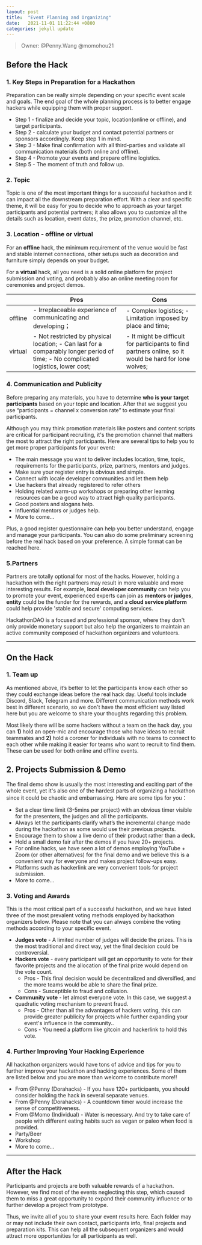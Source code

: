 ```yaml
---
layout: post
title:  "Event Planning and Organizing"
date:   2021-11-01 11:22:44 +0800
categories: jekyll update
---
```

> Owner: @Penny.Wang @momohou21

## Before the Hack

### 1. Key Steps in Preparation for a Hackathon
Preparation can be really simple depending on your specific event scale and goals. The end goal of the whole planning process is to better engage hackers while equipping them with proper support. 

- Step 1  - finalize and decide your topic, location(online or offline), and target participants.
- Step 2 - calculate your budget and contact potential partners or sponsors accordingly. Keep step 1 in mind.
- Step 3 - Make final confirmation with all third-parties and validate all communication materials (both online and offline).
- Step 4 - Promote your events and prepare offline logistics.
- Step 5 - The moment of truth and follow up.

### 2. Topic
Topic is one of the most important things for a successful hackathon and it can impact all the downstream preparation effort. With a clear and specific theme, it will be easy for you to decide who to approach as your target participants and potential partners; it also allows you to customize all the details such as location, event dates, the prize, promotion channel, etc.

### 3. Location - offline or virtual

For an **offline** hack, the minimum requirement of the venue would be fast and stable internet connections, other setups such as decoration and furniture simply depends on your budget. 

For a **virtual** hack, all you need is a solid online platform for project submission and voting, and probably also an online meeting room for ceremonies and project demos.

|         | Pros                                                                                                                                | Cons                                                                           |
|---------|-------------------------------------------------------------------------------------------------------------------------------------|--------------------------------------------------------------------------------|
| offline | - Irreplaceable experience of communicating and developing；                                                                        | - Complex logistics; - Limitation imposed by place and time;                 |
| virtual | - Not restricted by physical location; - Can last for a comparably longer period of time; - No complicated logistics, lower cost; | - It might be difficult for participants to find partners online, so it would be hard for lone wolves; |
    


### 4. Communication and Publicity
Before preparing any materials, you have to determine **who is your target participants** based on your topic and location. After that we suggest you use “participants = channel x conversion rate” to estimate your final participants. 

Although you may think promotion materials like posters and content scripts are critical for participant recruiting, it's the promotion channel that matters the most to attract the right participants. Here are several tips to help you to get more proper participants for your event:

- The main message you want to deliver includes location, time, topic, requirements for the participants, prize, partners, mentors and judges.
- Make sure your register entry is obvious and simple.
- Connect with locale developer communities and let them help
- Use hackers that already registered to refer others
- Holding related warm-up workshops or preparing other learning resources can be a good way to attract high quality participants.
- Good posters and slogans help.
- Influential mentors or judges help.
- More to come...

Plus, a good register questionnaire can help you better understand, engage and manage your participants. You can also do some preliminary screening before the real hack based on your preference. A simple format can be reached here.

### 5.Partners
Partners are totally optional for most of the hacks. However, holding a hackathon with the right partners may result in more valuable and more interesting results. For example, **local developer community** can help you to promote your event, experienced experts can join as **mentors or judges**, **entity** could be the funder for the rewards, and a **cloud service platform** could help provide 'stable and secure' computing services.

HackathonDAO is a focused and professional sponsor, where they don't only provide monetary support but also help the organizers to maintain an active community composed of hackathon organizers and volunteers.

--- 

## On the Hack

### 1. Team up
As mentioned above, it’s better to let the participants know each other so they could exchange ideas before the real hack day. Useful tools include Discord, Slack, Telegram and more. Different communication methods work best in different scenario, so we don't have the most efficient way listed here but you are welcome to share your thoughts regarding this problem.

Most likely there will be some hackers without a team on the hack day, you can **1)** hold an open-mic and encourage those who have ideas to recruit teammates and **2)** hold a coroner for individuals with no teams to connect to each other while making it easier for teams who want to recruit to find them. These can be used for both online and offline events. 
 
## 2. Projects Submission & Demo
The final demo show is usually the most interesting and exciting part of the whole event, yet it's also one of the hardest parts of organizing a hackathon since it could be chaotic and embarrassing. Here are some tips for you：
- Set a clear time limit (3-5mins per project) with an obvious timer visible for the presenters, the judges and all the participants.
- Always let the participants clarify what’s the incremental change made during the hackathon as some would use their previous projects.
- Encourage them to show a live demo of their product rather than a deck.
- Hold a small demo fair after the demos if you have 20+ projects.
- For online hacks, we have seen a lot of demos employing YouTube + Zoom (or other alternatives) for the final demo and we believe this is a convenient way for everyone and makes project follow-ups easy.
- Platforms such as hackerlink are very convenient tools for project submission.
- More to come...

### 3. Voting and Awards
This is the most critical part of a successful hackathon, and we have listed three of the most prevalent voting methods employed by hackathon organizers below. Please note that you can always combine the voting methods according to your specific event.

- **Judges vote** - A limited number of judges will decide the prizes. This is the most traditional and direct way, yet the final decision could be controversial.
- **Hackers vote** - every participant will get an opportunity to vote for their favorite projects and the allocation of the final prize would depend on the vote count.
    - Pros - This final decision would be decentralized and diversified, and the more teams would be able to share the final prize.
    - Cons - Susceptible to fraud and collusion.
- **Community vote** - let almost everyone vote. In this case, we suggest a quadratic voting mechanism to prevent fraud.
    - Pros - Other than all the advantages of hackers voting, this can provide greater publicity for projects while further expanding your event's influence in the community..
    - Cons - You need a platform like gitcoin and hackerlink to hold this vote.


### 4. Further Improving Your Hacking Experience

All hackathon organizers would have tons of advice and tips for you to further improve your hackathon and hacking experiences. Some of them are listed below and you are more than welcome to contribute more!!

- From @Penny (Dorahacks) - If you have 120+ participants, you should consider holding the hack in several separate venues.
- From @Penny (Dorahacks) - A countdown timer would increase the sense of competitiveness.
- From @Momo (Individual) - Water is necessary. And try to take care of people with different eating habits such as vegan or paleo when food is provided.
- Party/Beer
- Workshop
- More to come... 

---

## After the Hack
Participants and projects are both valuable rewards of a hackathon. However, we find most of the events neglecting this step, which caused them to miss a great opportunity to expand their community influence or to further develop a project from prototype.

Thus, we invite all of you to share your event results here. Each folder may or may not include their own contact, participants info, final projects and preparation kits. This can help all the subsequent organizers and would attract more opportunities for all participants as well.



